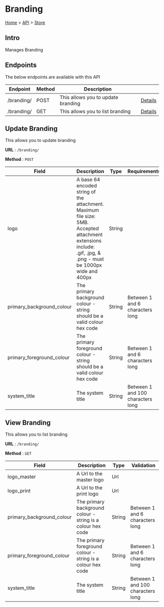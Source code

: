 # Branding
[Home](../../index.md) > [API](../index.md) > [Store](index.md)
## Intro
Manages Branding
## Endpoints
The below endpoints are available with this API

| Endpoint | Method | Description | |
| --- | --- | --- | --- |
| /branding/ | POST | This allows you to update branding | [Details](#update-branding) |
| /branding/ | GET | This allows you to list branding | [Details](#view-branding) |

## Update Branding
This allows you to update branding

**URL** : `/branding/`

**Method** : `POST`

| Field | Description | Type | Requirements | Default | Required? | Conditional? |
| --- | --- | --- | --- | --- | --- | --- |
| logo | A base 64 encoded string of the attachment. Maximum file size: 5MB. Accepted attachment extensions include: .gif, .jpg, & .png - must be 1000px wide and 400px | String |  | NULL | Y | N |
| primary_background_colour | The primary background colour - string should be a valid colour hex code | String | Between 1 and 6 characters long | NULL | Y | N |
| primary_foreground_colour | The primary foreground colour - string should be a valid colour hex code | String | Between 1 and 6 characters long | NULL | Y | N |
| system_title | The system title | String | Between 1 and 100 characters long | NULL | Y | N |

## View Branding
This allows you to list branding

**URL** : `/branding/`

**Method** : `GET`

| Field | Description | Type | Validation |
| --- | --- | --- | --- |
| logo_master | A Url to the master logo | Url |  |
| logo_print | A Url to the print logo | Url |  |
| primary_background_colour | The primary background colour - string is a colour hex code | String | Between 1 and 6 characters long |
| primary_foreground_colour | The primary foreground colour - string is a colour hex code | String | Between 1 and 6 characters long |
| system_title | The system title | String | Between 1 and 100 characters long |

